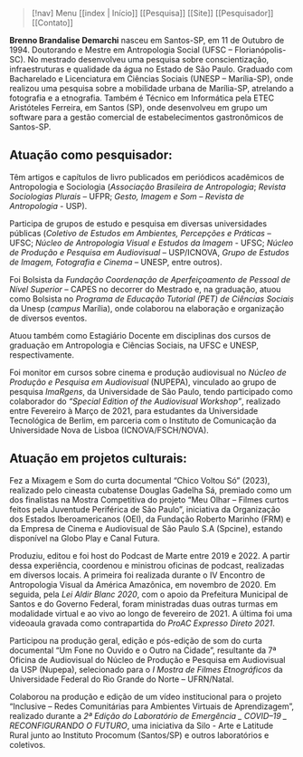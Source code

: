 > [!nav]  Menu
> [[index | Início]]    [[Pesquisa]]    [[Site]]    [[Pesquisador]]    [[Contato]]

**Brenno Brandalise Demarchi** nasceu em Santos-SP, em 11 de Outubro de 1994. Doutorando e Mestre em Antropologia Social (UFSC – Florianópolis-SC). No mestrado desenvolveu uma pesquisa sobre conscientização, infraestruturas e qualidade da água no Estado de São Paulo. Graduado com Bacharelado e Licenciatura em Ciências Sociais (UNESP – Marília-SP), onde realizou uma pesquisa sobre a mobilidade urbana de Marília-SP, atrelando a fotografia e a etnografia. Também é Técnico em Informática pela ETEC Aristóteles Ferreira, em Santos (SP), onde desenvolveu em grupo um software para a gestão comercial de estabelecimentos gastronômicos de Santos-SP.
## Atuação como pesquisador:

Têm artigos e capítulos de livro publicados em periódicos acadêmicos de Antropologia e Sociologia (_Associação Brasileira de Antropologia_; _Revista Sociologias Plurais_ – UFPR; _Gesto, Imagem e Som – Revista de Antropologia_ - USP).

Participa de grupos de estudo e pesquisa em diversas universidades públicas (_Coletivo de Estudos em Ambientes, Percepções e Práticas_ – UFSC; _Núcleo de Antropologia Visual e Estudos da Imagem_ - UFSC; _Núcleo de Produção e Pesquisa em Audiovisual_ – USP/ICNOVA, _Grupo de Estudos de Imagem, Fotografia e Cinema_ – UNESP, entre outros).

Foi Bolsista da _Fundação Coordenação de Aperfeiçoamento de Pessoal de Nível Superior_ – CAPES no decorrer do Mestrado e, na graduação, atuou como Bolsista no _Programa de Educação Tutorial (PET) de Ciências Sociais_ da Unesp (_campus_ Marília), onde colaborou na elaboração e organização de diversos eventos.

Atuou também como Estagiário Docente em disciplinas dos cursos de graduação em Antropologia e Ciências Sociais, na UFSC e UNESP, respectivamente.

Foi monitor em cursos sobre cinema e produção audiovisual no _Núcleo de Produção e Pesquisa em Audiovisual_ (NUPEPA), vinculado ao grupo de pesquisa _ImaRgens_, da Universidade de São Paulo, tendo participado como colaborador do _“Special Edition of the Audiovisual Workshop”_, realizado entre Fevereiro à Março de 2021, para estudantes da Universidade Tecnológica de Berlim, em parceria com o Instituto de Comunicação da Universidade Nova de Lisboa (ICNOVA/FSCH/NOVA).

## Atuação em projetos culturais:

Fez a Mixagem e Som do curta documental “Chico Voltou Só” (2023), realizado pelo cineasta cubatense Douglas Gadelha Sá, premiado como um dos finalistas na Mostra Competitiva do projeto “Meu Olhar – Filmes curtos feitos pela Juventude Periférica de São Paulo”, iniciativa da Organização dos Estados Iberoamericanos (OEI), da Fundação Roberto Marinho (FRM) e da Empresa de Cinema e Audiovisual de São Paulo S.A (Spcine), estando disponível na Globo Play e Canal Futura.

Produziu, editou e foi host do Podcast de Marte entre 2019 e 2022. A partir dessa experiência, coordenou e ministrou oficinas de podcast, realizadas em diversos locais. A primeira foi realizada durante o IV Encontro de Antropologia Visual da América Amazônica, em novembro de 2020. Em seguida, pela _Lei Aldir Blanc 2020_, com o apoio da Prefeitura Municipal de Santos e do Governo Federal, foram ministradas duas outras turmas em modalidade virtual e ao vivo ao longo de fevereiro de 2021. A última foi uma videoaula gravada como contrapartida do _ProAC Expresso Direto 2021_.

Participou na produção geral, edição e pós-edição de som do curta documental “Um Fone no Ouvido e o Outro na Cidade”, resultante da 7ª Oficina de Audiovisual do Núcleo de Produção e Pesquisa em Audiovisual da USP (Nupepa), selecionado para o _I Mostra de Filmes Etnográficos_ da Universidade Federal do Rio Grande do Norte – UFRN/Natal.

Colaborou na produção e edição de um vídeo institucional para o projeto “Inclusive – Redes Comunitárias para Ambientes Virtuais de Aprendizagem”, realizado durante a _2ª Edição do Laboratório de Emergência _ COVID–19 _ RECONFIGURANDO O FUTURO_, uma iniciativa da Silo - Arte e Latitude Rural junto ao Instituto Procomum (Santos/SP) e outros laboratórios e coletivos.